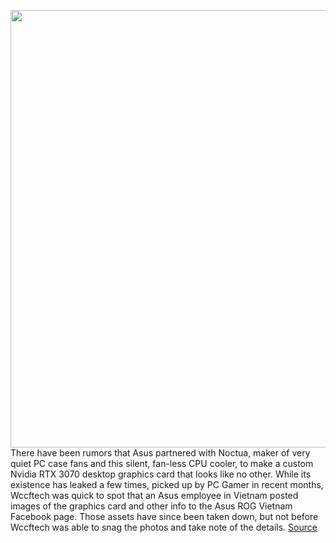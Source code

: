 <img src='https://cdn.vox-cdn.com/thumbor/VWK0iXKH-n4vxMWsUcs9hHuZLCw=/0x0:2040x1360/1200x800/filters:focal(857x517:1183x843)/cdn.vox-cdn.com/uploads/chorus_image/image/69931063/asusnoctuartx3070.0.jpg' width='700px' /><br/>
There have been rumors that Asus partnered with Noctua, maker of very quiet PC case fans and this silent, fan-less CPU cooler, to make a custom Nvidia RTX 3070 desktop graphics card that looks like no other. While its existence has leaked a few times, picked up by PC Gamer in recent months, Wccftech was quick to spot that an Asus employee in Vietnam posted images of the graphics card and other info to the Asus ROG Vietnam Facebook page. Those assets have since been taken down, but not before Wccftech was able to snag the photos and take note of the details.
<a href='https://www.theverge.com/2021/9/30/22702067/asus-noctua-fan-cooler-nvidia-rtx-3070-graphics-card-leak-price'> Source <a/>